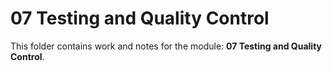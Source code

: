 # 07 Testing and Quality Control

This folder contains work and notes for the module: **07 Testing and Quality Control**.